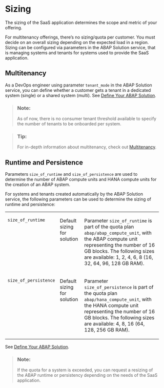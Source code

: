 <!-- loio1782f253e102484dac378887b3d6d769 -->

# Sizing

The sizing of the SaaS application determines the scope and metric of your offering.

For multitenancy offerings, there’s no sizing/quota per customer. You must decide on an overall sizing depending on the expected load in a region. Sizing can be configured via parameters in the ABAP Solution service, that is managing systems and tenants for systems used to provide the SaaS application.

 <a name="loio6cb128101a6f40f3a8f234a1d9bb8b01"/>

<!-- loio6cb128101a6f40f3a8f234a1d9bb8b01 -->

## Multitenancy

As a DevOps engineer using parameter `tenant_mode` in the ABAP Solution service, you can define whether a customer gets a tenant in a dedicated system \(single\) or a shared system \(multi\). See [Define Your ABAP Solution](Define_Your_ABAP_Solution_1697387.md).

> ### Note:  
> As of now, there is no consumer tenant threshold available to specify the number of tenants to be onboarded per system.

> ### Tip:  
> For in-depth information about multitenancy, check out [Multitenancy](Concepts_9482e7e.md#loioc8730736a52645b49ca76c08214bf181).

 <a name="loiobb8bc1e3c99145c79106ecafc73f5a4f"/>

<!-- loiobb8bc1e3c99145c79106ecafc73f5a4f -->

## Runtime and Persistence

Parameters `size_of_runtime` and `size_of_persistence` are used to determine the number of ABAP compute units and HANA compute units for the creation of an ABAP system.

For systems and tenants created automatically by the ABAP Solution service, the following parameters can be used to determine the sizing of runtime and persistence:


<table>
<tr>
<td valign="top">

`size_of_runtime`



</td>
<td valign="top">

Default sizing for solution



</td>
<td valign="top">

Parameter `size_of_runtime` is part of the quota plan `abap/abap_compute_unit`, with the ABAP compute unit representing the number of 16 GB blocks. The following sizes are available: 1, 2, 4, 6, 8 \(16, 32, 64, 96, 128 GB RAM\).



</td>
</tr>
<tr>
<td valign="top">

`size_of_persistence`



</td>
<td valign="top">

Default sizing for solution



</td>
<td valign="top">

Parameter `size_of_persistence` is part of the quota plan `abap/hana_compute_unit`, with the HANA compute unit representing the number of 16 GB blocks. The following sizes are available: 4, 8, 16 \(64, 128, 256 GB RAM\).



</td>
</tr>
</table>

See [Define Your ABAP Solution](Define_Your_ABAP_Solution_1697387.md).

> ### Note:  
> If the quota for a system is exceeded, you can request a resizing of the ABAP runtime or persistency depending on the needs of the SaaS application.

